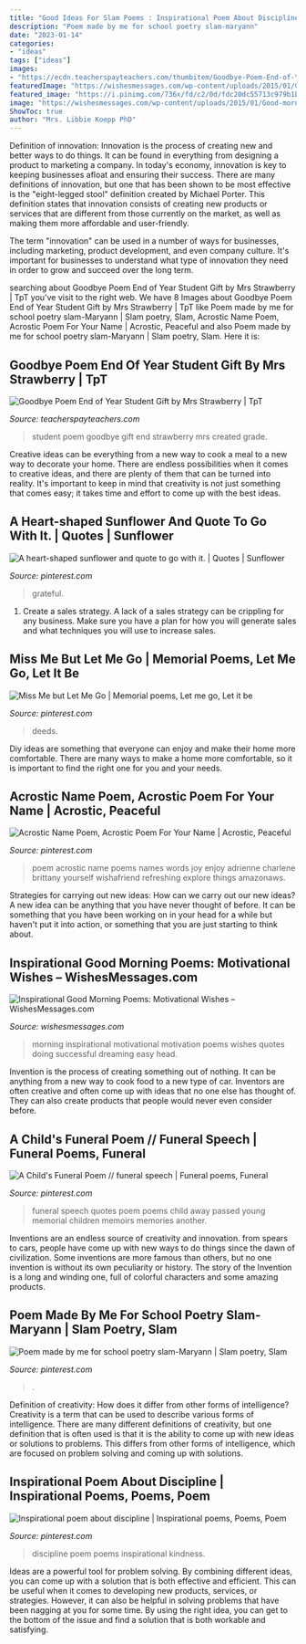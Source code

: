 ```yaml
---
title: "Good Ideas For Slam Poems : Inspirational Poem About Discipline"
description: "Poem made by me for school poetry slam-maryann"
date: "2023-01-14"
categories:
- "ideas"
tags: ["ideas"]
images:
- "https://ecdn.teacherspayteachers.com/thumbitem/Goodbye-Poem-End-of-Year-Student-Gift-2891498-1587182605/original-2891498-2.jpg"
featuredImage: "https://wishesmessages.com/wp-content/uploads/2015/01/Good-morning-motivation-for-a-successful-day-work-640x480.jpg"
featured_image: "https://i.pinimg.com/736x/fd/c2/0d/fdc20dc55713c979b1ba6cb7a10187b3--poem-ideas-acrostic-poems.jpg"
image: "https://wishesmessages.com/wp-content/uploads/2015/01/Good-morning-motivation-for-a-successful-day-work-640x480.jpg"
ShowToc: true
author: "Mrs. Libbie Koepp PhD"
---
```



Definition of innovation:
Innovation is the process of creating new and better ways to do things. It can be found in everything from designing a product to marketing a company. In today's economy, innovation is key to keeping businesses afloat and ensuring their success.
There are many definitions of innovation, but one that has been shown to be most effective is the "eight-legged stool" definition created by Michael Porter. This definition states that innovation consists of creating new products or services that are different from those currently on the market, as well as making them more affordable and user-friendly.

The term "innovation" can be used in a number of ways for businesses, including marketing, product development, and even company culture. It's important for businesses to understand what type of innovation they need in order to grow and succeed over the long term.

	

		
searching about Goodbye Poem End of Year Student Gift by Mrs Strawberry | TpT you've visit to the right web. We have 8 Images about Goodbye Poem End of Year Student Gift by Mrs Strawberry | TpT like Poem made by me for school poetry slam-Maryann | Slam poetry, Slam, Acrostic Name Poem, Acrostic Poem For Your Name | Acrostic, Peaceful and also Poem made by me for school poetry slam-Maryann | Slam poetry, Slam. Here it is:
		
    
## Goodbye Poem End Of Year Student Gift By Mrs Strawberry | TpT

<img loading=lazy src="https://ecdn.teacherspayteachers.com/thumbitem/Goodbye-Poem-End-of-Year-Student-Gift-2891498-1587182605/original-2891498-2.jpg" onerror="this.onerror=null;this.src='https://tse1.mm.bing.net/th?id=OIP.VoHRUIikmfMJR1nC1EREfwAAAA&amp;pid=15.1';" alt="Goodbye Poem End of Year Student Gift by Mrs Strawberry | TpT">

_Source: teacherspayteachers.com_

>student poem goodbye gift end strawberry mrs created grade. 

	

Creative ideas can be everything from a new way to cook a meal to a new way to decorate your home. There are endless possibilities when it comes to creative ideas, and there are plenty of them that can be turned into reality. It's important to keep in mind that creativity is not just something that comes easy; it takes time and effort to come up with the best ideas.

    
## A Heart-shaped Sunflower And Quote To Go With It. | Quotes | Sunflower

<img loading=lazy src="https://i.pinimg.com/736x/4f/a6/1c/4fa61ca1851988c7436210ae6cba6376--grateful-quotes-grateful-heart.jpg?b=t" onerror="this.onerror=null;this.src='https://tse1.mm.bing.net/th?id=OIP.idkLIsr91xA6W7sxlUtf6AHaLH&amp;pid=15.1';" alt="A heart-shaped sunflower and quote to go with it. | Quotes | Sunflower">

_Source: pinterest.com_

>grateful. 

	

1. Create a sales strategy. A lack of a sales strategy can be crippling for any business. Make sure you have a plan for how you will generate sales and what techniques you will use to increase sales.

    
## Miss Me But Let Me Go | Memorial Poems, Let Me Go, Let It Be

<img loading=lazy src="https://i.pinimg.com/736x/85/24/ee/8524eee53fdbe50812fd99bd1620c2f7.jpg" onerror="this.onerror=null;this.src='https://tse2.mm.bing.net/th?id=OIP.Tb8gWJcUZRYdinit7nY7RwHaNK&amp;pid=15.1';" alt="Miss Me but Let Me Go | Memorial poems, Let me go, Let it be">

_Source: pinterest.com_

>deeds. 

	

Diy ideas are something that everyone can enjoy and make their home more comfortable. There are many ways to make a home more comfortable, so it is important to find the right one for you and your needs.

    
## Acrostic Name Poem, Acrostic Poem For Your Name | Acrostic, Peaceful

<img loading=lazy src="https://i.pinimg.com/736x/fd/c2/0d/fdc20dc55713c979b1ba6cb7a10187b3--poem-ideas-acrostic-poems.jpg" onerror="this.onerror=null;this.src='https://tse1.mm.bing.net/th?id=OIP.0I4R2_tmHrKv2utCdDq6TwAAAA&amp;pid=15.1';" alt="Acrostic Name Poem, Acrostic Poem For Your Name | Acrostic, Peaceful">

_Source: pinterest.com_

>poem acrostic name poems names words joy enjoy adrienne charlene brittany yourself wishafriend refreshing explore things amazonaws. 

	

Strategies for carrying out new ideas: How can we carry out our new ideas?
A new idea can be anything that you have never thought of before. It can be something that you have been working on in your head for a while but haven't put it into action, or something that you are just starting to think about.

    
## Inspirational Good Morning Poems: Motivational Wishes – WishesMessages.com

<img loading=lazy src="https://wishesmessages.com/wp-content/uploads/2015/01/Good-morning-motivation-for-a-successful-day-work-640x480.jpg" onerror="this.onerror=null;this.src='https://tse1.mm.bing.net/th?id=OIP.M4FPZovEwpxPMEosOipHBQHaFj&amp;pid=15.1';" alt="Inspirational Good Morning Poems: Motivational Wishes – WishesMessages.com">

_Source: wishesmessages.com_

>morning inspirational motivational motivation poems wishes quotes doing successful dreaming easy head. 

	

Invention is the process of creating something out of nothing. It can be anything from a new way to cook food to a new type of car. Inventors are often creative and often come up with ideas that no one else has thought of. They can also create products that people would never even consider before.

    
## A Child&#039;s Funeral Poem // Funeral Speech | Funeral Poems, Funeral

<img loading=lazy src="https://i.pinimg.com/736x/2b/e3/3a/2be33a19dc391f5fd66f7dba5c00f4f7.jpg" onerror="this.onerror=null;this.src='https://tse1.mm.bing.net/th?id=OIP.-me2pvSG_GJ-d3MThd-e6AHaLG&amp;pid=15.1';" alt="A Child&#039;s Funeral Poem // funeral speech | Funeral poems, Funeral">

_Source: pinterest.com_

>funeral speech quotes poem poems child away passed young memorial children memoirs memories another. 

	

Inventions are an endless source of creativity and innovation. from spears to cars, people have come up with new ways to do things since the dawn of civilization. Some inventions are more famous than others, but no one invention is without its own peculiarity or history. The story of the Invention is a long and winding one, full of colorful characters and some amazing products.

    
## Poem Made By Me For School Poetry Slam-Maryann | Slam Poetry, Slam

<img loading=lazy src="https://i.pinimg.com/736x/8e/c6/d0/8ec6d0fb3eb2e128e11c74a2d44b26dc.jpg" onerror="this.onerror=null;this.src='https://tse4.mm.bing.net/th?id=OIP.xbnpxIWEpuDYHkwILdjSgQHaNL&amp;pid=15.1';" alt="Poem made by me for school poetry slam-Maryann | Slam poetry, Slam">

_Source: pinterest.com_

>. 

	

Definition of creativity: How does it differ from other forms of intelligence?
Creativity is a term that can be used to describe various forms of intelligence. There are many different definitions of creativity, but one definition that is often used is that it is the ability to come up with new ideas or solutions to problems. This differs from other forms of intelligence, which are focused on problem solving and coming up with solutions.

    
## Inspirational Poem About Discipline | Inspirational Poems, Poems, Poem

<img loading=lazy src="https://i.pinimg.com/736x/bd/3a/0e/bd3a0ef2434665fb98eecb72647d7041.jpg" onerror="this.onerror=null;this.src='https://tse4.mm.bing.net/th?id=OIP.EXQdl12IkXljkR_9dNn_FwHaHa&amp;pid=15.1';" alt="Inspirational poem about discipline | Inspirational poems, Poems, Poem">

_Source: pinterest.com_

>discipline poem poems inspirational kindness. 

	

Ideas are a powerful tool for problem solving. By combining different ideas, you can come up with a solution that is both effective and efficient. This can be useful when it comes to developing new products, services, or strategies. However, it can also be helpful in solving problems that have been nagging at you for some time. By using the right idea, you can get to the bottom of the issue and find a solution that is both workable and satisfying.

